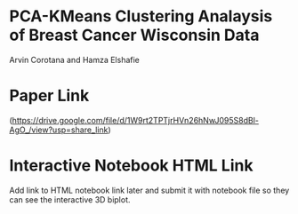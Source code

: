 # PCA-KMeans Clustering Analaysis of Breast Cancer Wisconsin Data

Arvin Corotana and Hamza Elshafie

# Paper Link
(https://drive.google.com/file/d/1W9rt2TPTjrHVn26hNwJ095S8dBl-AgO_/view?usp=share_link)

# Interactive Notebook HTML Link
Add link to HTML notebook link later and submit it with notebook file so they can see the interactive 3D biplot.
